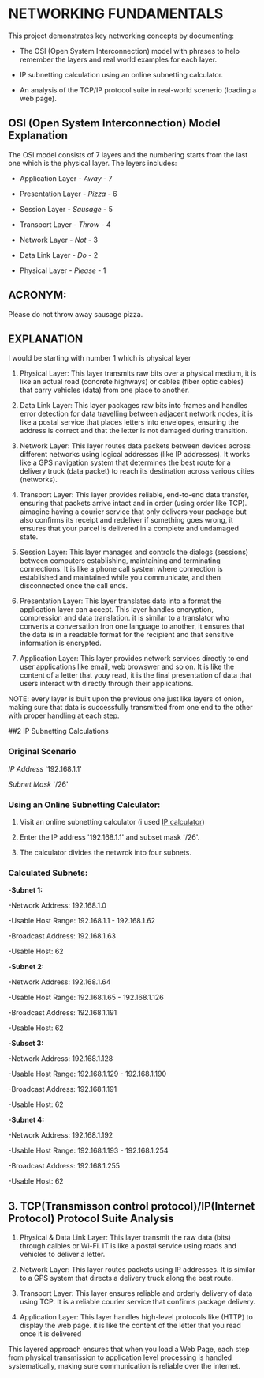 # NETWORKING FUNDAMENTALS

This project demonstrates key networking concepts by documenting:

- The OSI (Open System Interconnection) model with phrases to help remember the layers and real world examples for each layer.

- IP subnetting calculation using an online subnetting calculator.

- An analysis of the TCP/IP protocol suite in real-world scenerio (loading a web page).


## OSI (Open System Interconnection) Model Explanation

The OSI model consists of 7 layers and the numbering starts from the last one which is the physical layer. The leyers includes:

- Application Layer  - *Away*    - 7

- Presentation Layer - *Pizza*   - 6

- Session Layer - *Sausage*      - 5

- Transport Layer - *Throw*      - 4

- Network Layer - *Not*          - 3

- Data Link Layer - *Do*         - 2

- Physical  Layer - *Please*     - 1

## ACRONYM: 

Please do not throw away sausage pizza.

## EXPLANATION

I would be starting with number 1 which is physical layer

1. Physical Layer: This layer transmits raw bits over a physical medium, it is like an actual road (concrete highways) or cables (fiber optic cables) that carry vehicles (data) from one place to another.

2. Data Link Layer: This layer packages raw bits into frames and handles error detection for data travelling between adjacent network nodes, it is like a postal service that places letters into envelopes, ensuring the address is correct and that the letter is not damaged during transition.

3. Network Layer: This layer routes data packets between devices across different networks using logical addresses (like IP addresses). It works like a GPS navigation system that determines the best route for a delivery truck (data packet) to reach its destination across various cities (networks).

4. Transport Layer: This layer provides reliable, end-to-end data transfer, ensuring that packets arrive intact and in order (using order like TCP). aimagine having a courier service that only delivers your package but also confirms its receipt and redeliver if something goes wrong, it ensures that your parcel is delivered in a complete and undamaged state.

5. Session Layer: This layer manages and controls the dialogs (sessions) between computers establishing, maintaining and terminating connections. It is like a phone call system where connection is established and maintained while you communicate, and then disconnected once the call ends.

6. Presentation Layer: This layer translates data into a format the application layer can accept. This layer handles encryption, compression and data translation. it is similar to a translator who converts a conversation fron one language to another, it ensures that the data is in a readable format for the recipient and that sensitive information is encrypted.

7. Application Layer: This layer provides network services directly to end user applications like email, web browswer and so on. It is like the content of a letter that youy read, it is the final presentation of data that users interact with directly through their applications.

NOTE: every layer is built upon the previous one just like layers of onion, making sure that data is successfully transmitted from one end to the other with proper handling at each step.

##2 IP Subnetting Calculations

### Original Scenario 

*IP Address* '192.168.1.1'      
 
*Subnet Mask* '/26'

### Using an Online Subnetting Calculator:

1. Visit an online subnetting calculator (i used [IP calculator](calculator.net/ip-subnet-calculator.html))

2. Enter the IP address '192.168.1.1' and subset mask '/26'.

3. The calculator divides the netwrok into four subnets.

### Calculated Subnets:

-**Subnet 1:**

 -Network Address: 192.168.1.0
 
 -Usable Host Range: 192.168.1.1 - 192.168.1.62

 -Broadcast Address: 192.168.1.63

 -Usable Host: 62

-**Subnet 2:**

 -Network Address: 192.168.1.64
 
 -Usable Host Range: 192.168.1.65 - 192.168.1.126

 -Broadcast Address: 192.168.1.191

 -Usable Host: 62

-**Subset 3:**

 -Network Address: 192.168.1.128

 -Usable Host Range: 192.168.1.129 - 192.168.1.190

 -Broadcast Address: 192.168.1.191

 -Usable Host: 62

-**Subnet 4:**

 -Network Address: 192.168.1.192

 -Usable Host Range: 192.168.1.193 - 192.168.1.254

 -Broadcast Address: 192.168.1.255

 -Usable Host: 62

## 3. TCP(Transmisson control protocol)/IP(Internet Protocol) Protocol Suite Analysis


1. Physical & Data Link Layer: This layer transmit the raw data (bits) through calbles or Wi-Fi. IT is like a postal service using roads and vehicles to deliver a letter.

2. Network Layer: This layer routes packets using IP addresses. It is similar to a GPS system that directs a delivery truck along the best route.

3. Transport Layer: This layer ensures reliable and orderly delivery of data using TCP. It is a reliable courier service that confirms package delivery.

4. Application Layer: This layer handles high-level protocols like (HTTP) to display the web page. it is like the content of the letter that you read once it is delivered

This layered approach ensures that when you load a Web Page, each step from physical transmission to application level processing is handled systematically, making sure communication is reliable over the internet.  


